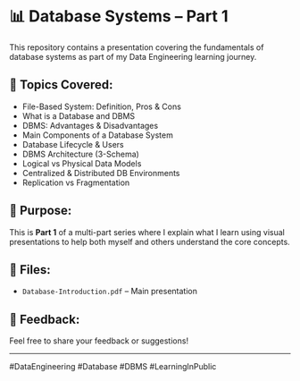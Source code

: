 # 📊 Database Systems – Part 1

This repository contains a presentation covering the fundamentals of database systems as part of my Data Engineering learning journey.

## 📌 Topics Covered:
- File-Based System: Definition, Pros & Cons
- What is a Database and DBMS
- DBMS: Advantages & Disadvantages
- Main Components of a Database System
- Database Lifecycle & Users
- DBMS Architecture (3-Schema)
- Logical vs Physical Data Models
- Centralized & Distributed DB Environments
- Replication vs Fragmentation

## 🎯 Purpose:
This is **Part 1** of a multi-part series where I explain what I learn using visual presentations to help both myself and others understand the core concepts.

## 📁 Files:
- `Database-Introduction.pdf` – Main presentation

## 🙌 Feedback:
Feel free to share your feedback or suggestions!

---

#DataEngineering #Database #DBMS #LearningInPublic
